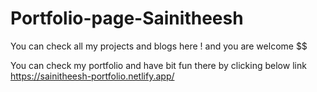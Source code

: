 # Portfolio-page-Sainitheesh
You can check all my projects and blogs here ! and you are welcome $$

You can check my portfolio and have bit fun there by clicking below link   
https://sainitheesh-portfolio.netlify.app/
